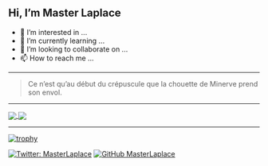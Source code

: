 ## Hi, I’m Master Laplace
- 👀 I’m interested in ...
- 🌱 I’m currently learning ...
- 💞️ I’m looking to collaborate on ...
- 📫 How to reach me ...

---------------

>  Ce n’est qu’au début du crépuscule que la chouette de Minerve prend son envol.

---------------

<a href="https://github.com/anuraghazra/github-readme-stats">
  <img align="center" src="https://github-readme-stats.vercel.app/api?username=MasterLaplace&theme=omni" />
</a>

<a href="https://github.com/anuraghazra/github-readme-stats">
  <img align="center" src="https://github-readme-stats.vercel.app/api/top-langs/?username=MasterLaplace&langs_count=8&theme=omni" />
</a>

---------------

[![trophy](https://github-profile-trophy.vercel.app/?username=MasterLaplace&theme=juicyfresh)](https://github.com/ryo-ma/github-profile-trophy)

[![Twitter: MasterLaplace](https://img.shields.io/twitter/follow/MasterLaplace?style=social)](https://twitter.com/MasterLaplace)
[![GitHub MasterLaplace](https://img.shields.io/github/followers/MasterLaplace?label=follow&style=social)](https://github.com/MasterLaplace)

<!---
MasterLaplace/MasterLaplace is a ✨ special ✨ repository because its `README.md` (this file) appears on your GitHub profile.
You can click the Preview link to take a look at your changes.
--->
